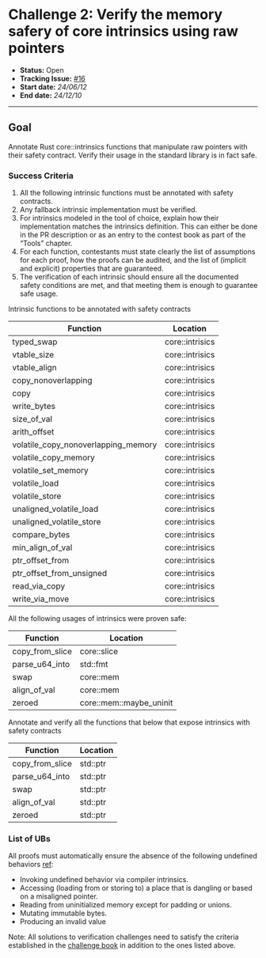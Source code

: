 # Challenge 2: Verify the memory safery of core intrinsics using raw pointers

- **Status:** Open
- **Tracking Issue:** [#16](https://github.com/model-checking/verify-rust-std/issues/16)
- **Start date:** *24/06/12*
- **End date:** *24/12/10*

-------------------


## Goal

Annotate Rust core::intrinsics functions that manipulate raw pointers with their safety contract. Verify their usage in the standard library is in fact safe.

### Success Criteria

1. All the following intrinsic functions must be annotated with safety contracts.
2. Any fallback intrinsic implementation must be verified.
3. For intrinsics modeled in the tool of choice, explain how their implementation matches the intrinsics definition. This can either be done in the PR description or as an entry to the contest book as part of the “Tools” chapter.
4. For each function, contestants must state clearly the list of assumptions for each proof, how the proofs can be audited, and the list of (implicit and explicit) properties that are guaranteed.
5. The verification of each intrinsic should ensure all the documented safety conditions are met, and that meeting them is enough to guarantee safe usage.


Intrinsic functions to be annotated with safety contracts

| Function                            | Location |
|-------------------------------------|---------|
| typed_swap                          | core::intrisics |
| vtable_size                         | core::intrisics |
| vtable_align                        | core::intrisics |
| copy_nonoverlapping                 | core::intrisics |
| copy                                | core::intrisics |
| write_bytes                         | core::intrisics |
| size_of_val                         | core::intrisics |
| arith_offset                        | core::intrisics |
| volatile_copy_nonoverlapping_memory | core::intrisics |
| volatile_copy_memory                | core::intrisics |
| volatile_set_memory                 | core::intrisics |
| volatile_load                       | core::intrisics |
| volatile_store                      | core::intrisics |
| unaligned_volatile_load             | core::intrisics |
| unaligned_volatile_store            | core::intrisics |
| compare_bytes                       | core::intrisics |
| min_align_of_val                    | core::intrisics |
| ptr_offset_from                     | core::intrisics |
| ptr_offset_from_unsigned            | core::intrisics |
| read_via_copy                       | core::intrisics |
| write_via_move                      | core::intrisics |


All the following usages of intrinsics were proven safe:

| Function | Location |
|---------|---------|
|copy_from_slice	| core::slice |
|parse_u64_into	| std::fmt |
|swap | core::mem |
|align_of_val | core::mem |
|zeroed | core::mem::maybe_uninit |



Annotate and verify all the functions that below that expose intrinsics with safety contracts

| Function | Location |
|---------|---------|
|copy_from_slice	| std::ptr |
|parse_u64_into	| std::ptr |
|swap | std::ptr |
|align_of_val | std::ptr |
|zeroed | std::ptr |



### List of UBs

All proofs must automatically ensure the absence of the following undefined behaviors [ref](https://github.com/rust-lang/reference/blob/142b2ed77d33f37a9973772bd95e6144ed9dce43/src/behavior-considered-undefined.md):

* Invoking undefined behavior via compiler intrinsics.
* Accessing (loading from or storing to) a place that is dangling or based on a misaligned pointer.
* Reading from uninitialized memory except for padding or unions.
* Mutating immutable bytes.
* Producing an invalid value


Note: All solutions to verification challenges need to satisfy the criteria established in the [challenge book](../general-rules.md)
in addition to the ones listed above.

